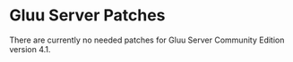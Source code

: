 # Gluu Server Patches

There are currently no needed patches for Gluu Server Community Edition version 4.1.
